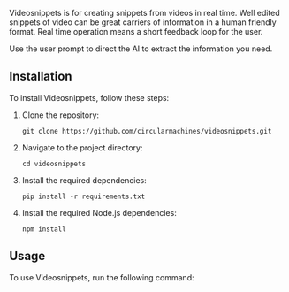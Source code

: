 Videosnippets is for creating snippets from videos in real time. Well edited snippets of video can be great carriers of information in a human friendly format. Real time operation means a short feedback loop for the user. 

Use the user prompt to direct the AI to extract the information you need. 

## Installation

To install Videosnippets, follow these steps:

1. Clone the repository:
   ```
   git clone https://github.com/circularmachines/videosnippets.git
   ```

2. Navigate to the project directory:
   ```
   cd videosnippets
   ```

3. Install the required dependencies:
   ```
   pip install -r requirements.txt
   ```

4. Install the required Node.js dependencies:
   ```
   npm install
   ```

## Usage

To use Videosnippets, run the following command:
